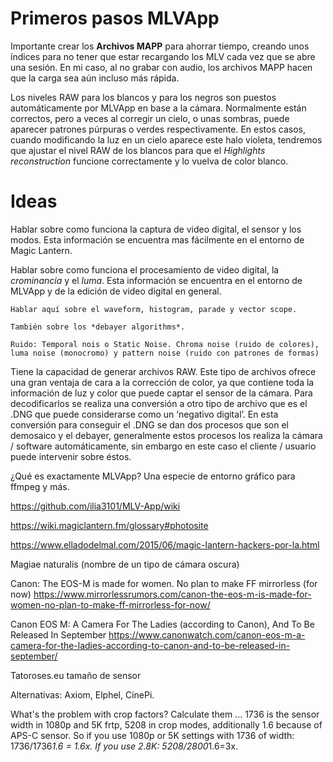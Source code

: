 # Primeros pasos MLVApp

Importante crear los **Archivos MAPP** para ahorrar tiempo, creando unos índices para no tener que estar recargando los MLV cada vez que se abre una sesión. En mi caso, al no grabar con audio, los archivos MAPP hacen que la carga sea aún incluso más rápida.

Los niveles RAW para los blancos y para los negros son puestos automáticamente por MLVApp en base a la cámara. Normalmente están correctos, pero a veces al corregir un cielo, o unas sombras, puede aparecer patrones púrpuras o verdes respectivamente. En estos casos, cuando modificando la luz en un cielo aparece este halo violeta, tendremos que ajustar el nivel RAW de los blancos para que el *Highlights reconstruction* funcione correctamente y lo vuelva de color blanco.


# Ideas

Hablar sobre como funciona la captura de video digital, el sensor y los modos. Esta información se encuentra mas fácilmente en el entorno de Magic Lantern.

Hablar sobre como funciona el procesamiento de video digital, la *crominancia* y el *luma*. Esta información se encuentra en el entorno de MLVApp y de la edición de video digital en general.
	
	Hablar aquí sobre el waveform, histogram, parade y vector scope.
	
	También sobre los *debayer algorithms*.
	
	Ruido: Temporal nois o Static Noise. Chroma noise (ruido de colores), luma noise (monocromo) y pattern noise (ruido con patrones de formas)

Tiene la capacidad de generar archivos RAW. Este tipo de archivos ofrece una gran ventaja de cara a la corrección de color, ya que contiene toda la información de luz y color que puede captar el sensor de la cámara. Para decodificarlos se realiza una conversión a otro tipo de archivo que es el .DNG que puede considerarse como un ‘negativo digital’. En esta conversión para conseguir el .DNG se dan dos procesos que son el demosaico y el debayer, generalmente estos procesos los realiza la cámara / software automáticamente, sin embargo en este caso el cliente / usuario puede intervenir sobre éstos.
	
¿Qué es exactamente MLVApp? Una especie de entorno gráfico para ffmpeg y más.

https://github.com/ilia3101/MLV-App/wiki

https://wiki.magiclantern.fm/glossary#photosite

https://www.elladodelmal.com/2015/06/magic-lantern-hackers-por-la.html

Magiae naturalis (nombre de un tipo de cámara oscura)

Canon: The EOS-M is made for women. No plan to make FF mirrorless (for now)
https://www.mirrorlessrumors.com/canon-the-eos-m-is-made-for-women-no-plan-to-make-ff-mirrorless-for-now/

Canon EOS M: A Camera For The Ladies (according to Canon), And To Be Released In September
https://www.canonwatch.com/canon-eos-m-a-camera-for-the-ladies-according-to-canon-and-to-be-released-in-september/

Tatoroses.eu tamaño de sensor

Alternativas: Axiom, Elphel, CinePi.

What's the problem with crop factors? Calculate them ... 1736 is the sensor width in 1080p and 5K frtp, 5208 in crop modes, additionally 1.6 because of APS-C sensor. So if you use 1080p or 5K settings with 1736 of width: 1736/1736*1.6 = 1.6x. If you use 2.8K: 5208/2800*1.6=3x.